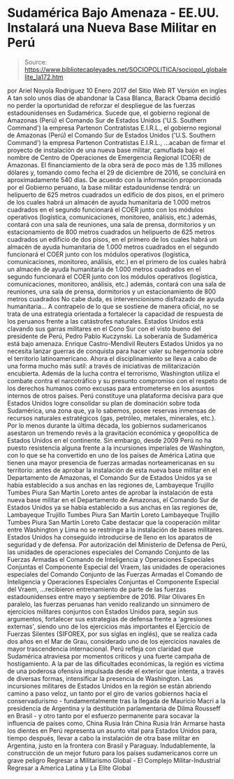 # Sudamérica Bajo Amenaza - EE.UU. Instalará una Nueva Base Militar en Perú

> Source: https://www.bibliotecapleyades.net/SOCIOPOLITICA/sociopol_globalelite_la172.htm

por Ariel Noyola Rodríguez 10 Enero 2017 del Sitio Web RT
Versión en ingles
A tan solo unos días de abandonar la Casa Blanca, Barack Obama decidió no perder la oportunidad de reforzar el despliegue de las fuerzas estadounidenses en Sudamérica.
Sucede que,
el gobierno regional de Amazonas (Perú) el Comando Sur de Estados Unidos ('U.S. Southern Command') la empresa Partenon Contratistas E.I.R.L.,
el gobierno regional de Amazonas (Perú)
el Comando Sur de Estados Unidos ('U.S. Southern Command')
la empresa Partenon Contratistas E.I.R.L.,
...acaban de firmar el proyecto de instalación de una nueva base militar, camuflada bajo el nombre de Centro de Operaciones de Emergencia Regional (COER) de Amazonas.
El financiamiento de la obra será de poco más de 1.35 millones dólares y, tomando como fecha el 29 de diciembre de 2016, se concluirá en aproximadamente 540 días. De acuerdo con la información proporcionada por el Gobierno peruano, la base militar estadounidense tendrá:
un helipuerto de 625 metros cuadrados un edificio de dos pisos, en el primero de los cuales habrá un almacén de ayuda humanitaria de 1.000 metros cuadrados en el segundo funcionará el COER junto con los módulos operativos (logística, comunicaciones, monitoreo, análisis, etc.) además, contará con una sala de reuniones, una sala de prensa, dormitorios y un estacionamiento de 800 metros cuadrados
un helipuerto de 625 metros cuadrados
un edificio de dos pisos,
en el primero de los cuales habrá un almacén de ayuda humanitaria de 1.000 metros cuadrados en el segundo funcionará el COER junto con los módulos operativos (logística, comunicaciones, monitoreo, análisis, etc.)
en el primero de los cuales habrá un almacén de ayuda humanitaria de 1.000 metros cuadrados
en el segundo funcionará el COER junto con los módulos operativos (logística, comunicaciones, monitoreo, análisis, etc.)
además, contará con una sala de reuniones, una sala de prensa, dormitorios y un estacionamiento de 800 metros cuadrados
No cabe duda, es intervencionismo disfrazado de ayuda humanitaria...
A contrapelo de lo que se sostiene de manera oficial, no se trata de una estrategia orientada a fortalecer la capacidad de respuesta de los peruanos frente a las catástrofes naturales.
Estados Unidos está clavando sus garras militares en el Cono Sur con el visto bueno del presidente de Perú, Pedro Pablo Kuczynski.
La soberanía de Sudamérica está bajo amenaza.
Enrique Castro-Mendivil
Reuters
Estados Unidos ya no necesita lanzar guerras de conquista para hacer valer su hegemonía sobre el territorio latinoamericano.
Ahora el disciplinamiento se lleva a cabo de una forma mucho más sutil: a través de iniciativas de militarización encubierta.
Además de la lucha contra el terrorismo, Washington utiliza el combate contra el narcotráfico y su presunto compromiso con el respeto de los derechos humanos como excusas para entrometerse en los asuntos internos de otros países.
Perú constituye una plataforma decisiva para que Estados Unidos logre consolidar su plan de dominación sobre toda Sudamérica, una zona que, ya lo sabemos, posee reservas inmensas de recursos naturales estratégicos (gas, petróleo, metales, minerales, etc.).
Por lo menos durante la última década, los gobiernos sudamericanos asestaron un tremendo revés a la gravitación económica y geopolítica de Estados Unidos en el continente.
Sin embargo, desde 2009 Perú no ha puesto resistencia alguna frente a la incursiones imperiales de Washington, con lo que se ha convertido en uno de los países de América Latina que tienen una mayor presencia de fuerzas armadas norteamericanas en su territorio:
antes de aprobar la instalación de esta nueva base militar en el Departamento de Amazonas, el Comando Sur de Estados Unidos ya se había establecido a sus anchas en las regiones de, Lambayeque Trujillo Tumbes Piura San Martín Loreto
antes de aprobar la instalación de esta nueva base militar en el Departamento de Amazonas, el Comando Sur de Estados Unidos ya se había establecido a sus anchas en las regiones de,
Lambayeque Trujillo Tumbes Piura San Martín Loreto
Lambayeque
Trujillo
Tumbes
Piura
San Martín
Loreto
Cabe destacar que la cooperación militar entre Washington y Lima no se restringe a la instalación de bases militares.
Estados Unidos ha conseguido introducirse de lleno en los aparatos de seguridad y de defensa.
Por autorización del Ministerio de Defensa de Perú,
las unidades de operaciones especiales del Comando Conjunto de las Fuerzas Armadas el Comando de Inteligencia y Operaciones Especiales Conjuntas el Componente Especial del Vraem,
las unidades de operaciones especiales del Comando Conjunto de las Fuerzas Armadas
el Comando de Inteligencia y Operaciones Especiales Conjuntas
el Componente Especial del Vraem,
...recibieron entrenamiento de parte de las fuerzas estadounidenses entre mayo y septiembre de 2016.
Pilar Olivares
En paralelo, las fuerzas peruanas han venido realizando un sinnúmero de ejercicios militares conjuntos con Estados Unidos para, según sus argumentos, fortalecer sus estrategias de defensa frente a 'agresiones externas', siendo uno de los ejercicios más importantes el Ejercicio de Fuerzas Silentes (SIFOREX, por sus siglas en inglés), que se realiza cada dos años en el Mar de Grau, considerado uno de los ejercicios navales de mayor trascendencia internacional.
Perú refleja con claridad que Sudamérica atraviesa por momentos críticos y una fuerte campaña de hostigamiento.
A la par de las dificultades económicas, la región es víctima de una poderosa ofensiva impulsada desde el exterior que intenta, a través de diversas formas, intensificar la presencia de Washington.
Las incursiones militares de Estados Unidos en la región se están abriendo camino a paso veloz, un tanto por el giro de varios gobiernos hacia el conservadurismo - fundamentalmente tras la llegada de Mauricio Macri a la presidencia de Argentina y la destitución parlamentaria de Dilma Rousseff en Brasil - y otro tanto por el esfuerzo permanente para socavar la influencia de países como,
China Rusia Irán
China
Rusia
Irán
Armarse hasta los dientes en Perú representa un asunto vital para Estados Unidos para, tiempo después, llevar a cabo la instalación de otra base militar en Argentina, justo en la frontera con Brasil y Paraguay.
Indudablemente, la construcción de un mejor futuro para los países sudamericanos corre un grave peligro
Regresar a Militarismo Global - El Complejo Militar-Industrial
Regresar a America Latina y La Elite Global
